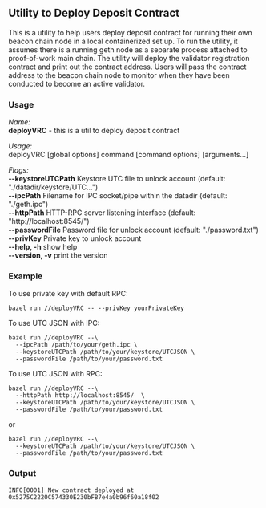 ## Utility to Deploy Deposit Contract

This is a utility to help users deploy deposit contract for running their own beacon chain node in a local containerized set up. To run the utility, it assumes there is a running geth node as a separate process attached to proof-of-work main chain. The utility will deploy the validator registration contract and print out the contract address. Users will pass the contract address to the beacon chain node to monitor when they have been conducted to become an active validator.

### Usage

*Name:*  
   **deployVRC** - this is a util to deploy deposit contract

*Usage:*  
   deployVRC [global options] command [command options] [arguments...]

*Flags:*  
   **--keystoreUTCPath**    Keystore UTC file to unlock account (default: "./datadir/keystore/UTC...")   
   **--ipcPath**        Filename for IPC socket/pipe within the datadir (default: "./geth.ipc")   
   **--httpPath**      HTTP-RPC server listening interface (default: "http://localhost:8545/")   
   **--passwordFile**   Password file for unlock account (default: "./password.txt")   
   **--privKey**       Private key to unlock account   
   **--help, -h**            show help     
   **--version, -v**         print the version     

### Example

To use private key with default RPC:

```
bazel run //deployVRC -- --privKey yourPrivateKey
```

To use UTC JSON with IPC:
```
bazel run //deployVRC --\
  --ipcPath /path/to/your/geth.ipc \
  --keystoreUTCPath /path/to/your/keystore/UTCJSON \
  --passwordFile /path/to/your/password.txt
```

To use UTC JSON with RPC:

```
bazel run //deployVRC --\
  --httpPath http://localhost:8545/  \
  --keystoreUTCPath /path/to/your/keystore/UTCJSON \
  --passwordFile /path/to/your/password.txt
```

or

```
bazel run //deployVRC --\
  --keystoreUTCPath /path/to/your/keystore/UTCJSON \
  --passwordFile /path/to/your/password.txt
```

### Output

```
INFO[0001] New contract deployed at 0x5275C2220C574330E230bFB7e4a0b96f60a18f02 
```
